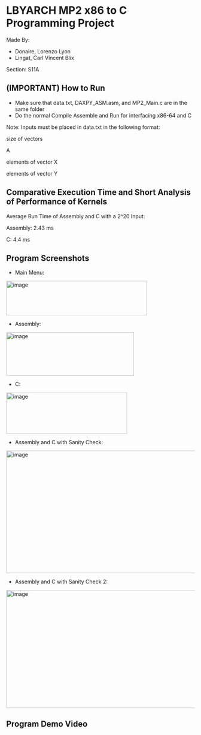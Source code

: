 # LBYARCH MP2 x86 to C Programming Project

Made By:
* Donaire, Lorenzo Lyon
* Lingat, Carl Vincent Blix
  
Section: S11A

## (IMPORTANT) How to Run

* Make sure that data.txt, DAXPY_ASM.asm, and MP2_Main.c are in the same folder
* Do the normal Compile Assemble and Run for interfacing x86-64 and C

Note: Inputs must be placed in data.txt in the following format:

size of vectors

A

elements of vector X

elements of vector Y


## Comparative Execution Time and Short Analysis of Performance of Kernels

Average Run Time of Assembly and C with a 2^20 Input:

Assembly: 2.43 ms

C: 4.4 ms


## Program Screenshots
* Main Menu:
<img width="376" height="92" alt="image" src="https://github.com/user-attachments/assets/d94263b3-2bad-419b-9274-07c4d8a69849" />

* Assembly:
<img width="341" height="116" alt="image" src="https://github.com/user-attachments/assets/8933ff4f-b76f-442c-bf81-35aaa0b98ba1" />
 
* C:
<img width="323" height="110" alt="image" src="https://github.com/user-attachments/assets/826f1d91-2192-489f-8d82-7c669389a8b3" />

* Assembly and C with Sanity Check:
<img width="548" height="327" alt="image" src="https://github.com/user-attachments/assets/3b8e1ce9-56bf-4423-bd74-272f8ab2ec25" />

* Assembly and C with Sanity Check 2:
<img width="534" height="315" alt="image" src="https://github.com/user-attachments/assets/1589919c-0714-4145-a4e8-41b9e034ef00" />

## Program Demo Video

